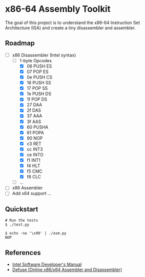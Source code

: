# x86-64 Assembly Toolkit

The goal of this project is to understand the x86-64 Instruction Set Architecture (ISA) and create a tiny disassembler and assembler.

## Roadmap
- [ ] x86 Disassembler (Intel syntax)
  - [ ] 1-byte Opcodes
    - [x] 06 PUSH ES
    - [x] 07 POP ES
    - [x] 0e PUSH CS
    - [x] 16 PUSH SS
    - [x] 17 POP SS
    - [x] 1e PUSH DS
    - [x] 1f POP DS
    - [x] 27 DAA
    - [x] 2f DAS
    - [x] 37 AAA
    - [x] 3f AAS
    - [x] 60 PUSHA
    - [x] 61 POPA
    - [x] 90 NOP
    - [x] c3 RET
    - [x] cc INT3
    - [x] ce INTO
    - [x] f1 INT1
    - [x] f4 HLT
    - [x] f5 CMC
    - [x] f8 CLC
  - [ ] ...
- [ ] x86 Assembler
- [ ] Add x64 support
...

## Quickstart
```console
# Run the tests
$ ./test.py

$ echo -ne '\x90' | ./asm.py
NOP
```

## References
- [Intel Software Developer's Manual](https://www.intel.com/content/www/us/en/developer/articles/technical/intel-sdm.html)
- [Defuse (Online x86/x64 Assembler and Disassembler)](https://defuse.ca/online-x86-assembler.htm)
